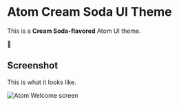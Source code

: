# Atom Cream Soda UI Theme

This is a __Cream Soda-flavored__ Atom UI theme.

🚀

## Screenshot

This is what it looks like.

![Atom Welcome screen](https://gist.githubusercontent.com/griffinlqjones/0ece9ec971063a321a1d6af7540f5a1f/raw/4681a76427aff8245c67899c619b1a10e5f15af7/cream-soda.png)
